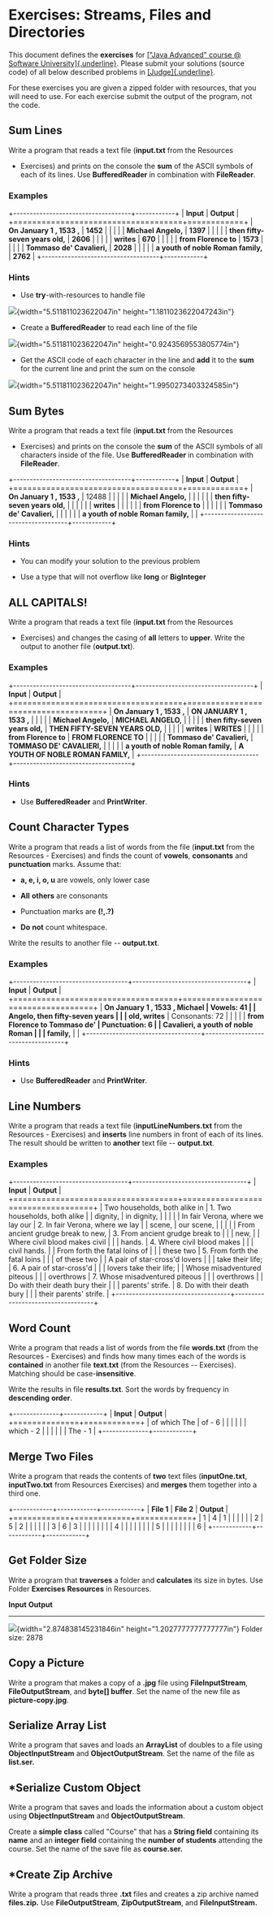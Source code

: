 Exercises: Streams, Files and Directories
=========================================

This document defines the **exercises** for [[\"Java Advanced\" course @
Software
University]{.underline}](https://softuni.bg/modules/59/java-advanced).
Please submit your solutions (source code) of all below described
problems in
[[Judge]{.underline}](https://judge.softuni.bg/Contests/1506/Streams-Files-And-Directories-Exercises).

For these exercises you are given a zipped folder with resources, that
you will need to use. For each exercise submit the output of the
program, not the code.

Sum Lines
---------

Write a program that reads a text file (**input.txt** from the Resources
- Exercises) and prints on the console the **sum** of the ASCII symbols
of each of its lines. Use **BufferedReader** in combination with
**FileReader**.

### Examples

+------------------------------------+------------+
| **Input**                          | **Output** |
+====================================+============+
| **On January 1 , 1533 ,**          | **1452**   |
|                                    |            |
| **Michael Angelo,**                | **1397**   |
|                                    |            |
| **then fifty-seven years old,**    | **2606**   |
|                                    |            |
| **writes**                         | **670**    |
|                                    |            |
| **from Florence to**               | **1573**   |
|                                    |            |
| **Tommaso de\' Cavalieri,**        | **2028**   |
|                                    |            |
| **a youth of noble Roman family,** | **2762**   |
+------------------------------------+------------+

### Hints

-   Use **try**-with-resources to handle file

![](media/image1.png){width="5.511811023622047in"
height="1.1811023622047243in"}

-   Create a **BufferedReader** to read each line of the file

![](media/image2.png){width="5.511811023622047in"
height="0.9243569553805774in"}

-   Get the ASCII code of each character in the line and **add** it to
    the **sum** for the current line and print the sum on the console

![](media/image3.png){width="5.511811023622047in"
height="1.9950273403324585in"}

Sum Bytes
---------

Write a program that reads a text file (**input.txt** from the Resources
- Exercises) and prints on the console the **sum** of the ASCII symbols
of all characters inside of the file. Use **BufferedReader** in
combination with **FileReader**.

+------------------------------------+------------+
| **Input**                          | **Output** |
+====================================+============+
| **On January 1 , 1533 ,**          | 12488      |
|                                    |            |
| **Michael Angelo,**                |            |
|                                    |            |
| **then fifty-seven years old,**    |            |
|                                    |            |
| **writes**                         |            |
|                                    |            |
| **from Florence to**               |            |
|                                    |            |
| **Tommaso de\' Cavalieri,**        |            |
|                                    |            |
| **a youth of noble Roman family,** |            |
+------------------------------------+------------+

### Hints

-   You can modify your solution to the previous problem

-   Use a type that will not overflow like **long** or **BigInteger**

ALL CAPITALS!
-------------

Write a program that reads a text file (**input.txt** from the Resources
- Exercises) and changes the casing of **all** letters to **upper**.
Write the output to another file (**output.txt**).

### Examples

+------------------------------------+------------------------------------+
| **Input**                          | **Output**                         |
+====================================+====================================+
| **On January 1 , 1533 ,**          | **ON JANUARY 1 , 1533 ,**          |
|                                    |                                    |
| **Michael Angelo,**                | **MICHAEL ANGELO,**                |
|                                    |                                    |
| **then fifty-seven years old,**    | **THEN FIFTY-SEVEN YEARS OLD,**    |
|                                    |                                    |
| **writes**                         | **WRITES**                         |
|                                    |                                    |
| **from Florence to**               | **FROM FLORENCE TO**               |
|                                    |                                    |
| **Tommaso de\' Cavalieri,**        | **TOMMASO DE\' CAVALIERI,**        |
|                                    |                                    |
| **a youth of noble Roman family,** | **A YOUTH OF NOBLE ROMAN FAMILY,** |
+------------------------------------+------------------------------------+

### Hints

-   Use **BufferedReader** and **PrintWriter**.

Count Character Types
---------------------

Write a program that reads a list of words from the file (**input.txt**
from the Resources - Exercises) and finds the count of **vowels**,
**consonants** and **punctuation** marks. Assume that:

-   **a, e, i, o, u** are vowels, only lower case

-   **All** **others** are consonants

-   Punctuation marks are **(!,.?)**

-   **Do** **not** count whitespace.

Write the results to another file -- **output.txt**.

### Examples

+-----------------------------------+-----------------------------------+
| **Input**                         | **Output**                        |
+===================================+===================================+
| **On January 1 , 1533 , Michael   | Vowels: 41                        |
| Angelo, then fifty-seven years    |                                   |
| old, writes**                     | Consonants: 72                    |
|                                   |                                   |
| **from Florence to Tommaso de\'   | Punctuation: 6                    |
| Cavalieri, a youth of noble Roman |                                   |
| family,**                         |                                   |
+-----------------------------------+-----------------------------------+

### Hints

-   Use **BufferedReader** and **PrintWriter**.

Line Numbers
------------

Write a program that reads a text file (**inputLineNumbers.txt** from
the Resources - Exercises) and **inserts** line numbers in front of each
of its lines. The result should be written to **another** text file --
**output.txt**.

### Examples

+-----------------------------------+-----------------------------------+
| **Input**                         | **Output**                        |
+===================================+===================================+
| Two households, both alike in     | 1\. Two households, both alike    |
| dignity,                          | in dignity,                       |
|                                   |                                   |
| In fair Verona, where we lay our  | 2\. In fair Verona, where we lay  |
| scene,                            | our scene,                        |
|                                   |                                   |
| From ancient grudge break to new, | 3\. From ancient grudge break to  |
|                                   | new,                              |
| Where civil blood makes civil     |                                   |
| hands.                            | 4\. Where civil blood makes       |
|                                   | civil hands.                      |
| From forth the fatal loins of     |                                   |
| these two                         | 5\. From forth the fatal loins    |
|                                   | of these two                      |
| A pair of star-cross\'d lovers    |                                   |
| take their life;                  | 6\. A pair of star-cross\'d       |
|                                   | lovers take their life;           |
| Whose misadventured piteous       |                                   |
| overthrows                        | 7\. Whose misadventured piteous   |
|                                   | overthrows                        |
| Do with their death bury their    |                                   |
| parents\' strife.                 | 8\. Do with their death bury      |
|                                   | their parents\' strife.           |
+-----------------------------------+-----------------------------------+

Word Count
----------

Write a program that reads a list of words from the file **words.txt**
(from the Resources - Exercises) and finds how many times each of the
words is **contained** in another file **text.txt** (from the Resources
-- Exercises). Matching should be case-**insensitive**.

Write the results in file **results.txt**. Sort the words by frequency
in **descending** **order**.

+--------------+------------+
| **Input**    | **Output** |
+==============+============+
| of which The | of - 6     |
|              |            |
|              | which - 2  |
|              |            |
|              | The - 1    |
+--------------+------------+

Merge Two Files
---------------

Write a program that reads the contents of **two** text files
(**inputOne.txt**, **inputTwo.txt** from Resources Exercises) and
**merges** them together into a third one.

+------------+------------+------------+
| **File 1** | **File 2** | **Output** |
+============+============+============+
| 1          | 4          | 1          |
|            |            |            |
| 2          | 5          | 2          |
|            |            |            |
| 3          | 6          | 3          |
|            |            |            |
|            |            | 4          |
|            |            |            |
|            |            | 5          |
|            |            |            |
|            |            | 6          |
+------------+------------+------------+

Get Folder Size
---------------

Write a program that **traverses** a folder and **calculates** its size
in bytes. Use Folder **Exercises** **Resources** in Resources.

  **Input**                                                                          **Output**
  ---------------------------------------------------------------------------------- -------------------
  ![](media/image4.png){width="2.874838145231846in" height="1.2027777777777777in"}   Folder size: 2878

Copy a Picture
--------------

Write a program that makes a copy of a **.jpg** file using
**FileInputStream**, **FileOutputStream**, and **byte\[\] buffer**. Set
the name of the new file as **picture-copy.jpg**.

Serialize Array List
--------------------

Write a program that saves and loads an **ArrayList** of doubles to a
file using **ObjectInputStream** and **ObjectOutputStream**. Set the
name of the file as **list.ser.**

\*Serialize Custom Object
-------------------------

Write a program that saves and loads the information about a custom
object using **ObjectInputStream** and **ObjectOutputStream**.

Create a **simple** **class** called \"Course\" that has a **String
field** containing its **name** and an **integer field** containing the
**number of students** attending the course. Set the name of the save
file as **course.ser.**

\*Create Zip Archive
--------------------

Write a program that reads three **.txt** files and creates a zip
archive named **files.zip.** Use **FileOutputStream**,
**ZipOutputStream**, and **FileInputStream.**
